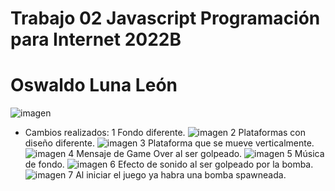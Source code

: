 # Trabajo 02 Javascript  Programación para Internet 2022B
# Oswaldo Luna León
![imagen](https://user-images.githubusercontent.com/111943025/187802518-c2ae1f1f-7a9b-496a-953f-cc4b45c4ee33.png)
+ Cambios realizados:
1 Fondo diferente.
![imagen](https://user-images.githubusercontent.com/111943025/187802630-dc81c662-1115-4176-a197-887bdf9b392c.png)
2 Plataformas con diseño diferente.
![imagen](https://user-images.githubusercontent.com/111943025/187802692-322a6a0e-a6c3-4427-adfc-645ba823ee48.png)
3 Plataforma que se mueve verticalmente.
![imagen](https://user-images.githubusercontent.com/111943025/187802760-89adda49-9bd5-4372-a788-ac6500d8cb87.png)
4 Mensaje de Game Over al ser golpeado.
![imagen](https://user-images.githubusercontent.com/111943025/187802816-729623d4-fdad-4b81-ad8a-e0705eb08d3a.png)
5 Música de fondo. 
![imagen](https://user-images.githubusercontent.com/111943025/187802856-2fb2e5ed-7d57-4d8a-a5a3-389a795c1682.png)
6 Efecto de sonido al ser golpeado por la bomba.
![imagen](https://user-images.githubusercontent.com/111943025/187802929-bede00b9-0c2a-49ad-b3da-d421d7755bc9.png)
7 Al iniciar el juego ya habra una bomba spawneada.
